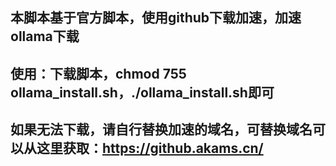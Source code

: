 ## 本脚本基于官方脚本，使用github下载加速，加速ollama下载
## 使用：下载脚本，chmod 755 ollama_install.sh，./ollama_install.sh即可
## 如果无法下载，请自行替换加速的域名，可替换域名可以从这里获取：https://github.akams.cn/
